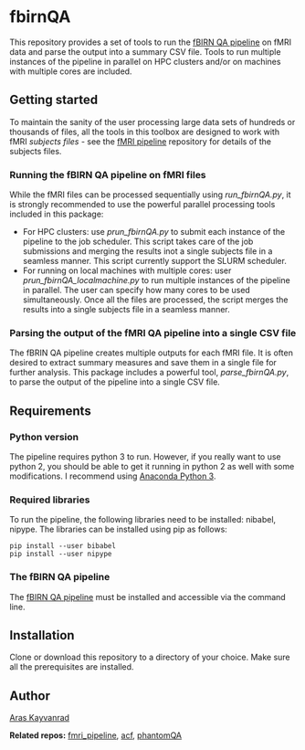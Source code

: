 # fbirnQA
This repository provides a set of tools to run the [fBIRN QA pipeline](https://www.nitrc.org/projects/bxh_xcede_tools/) on fMRI data and parse the output into a summary CSV file. Tools to run multiple instances of the pipeline in parallel on HPC clusters and/or on machines with multiple cores are included.

## Getting started
To maintain the sanity of the user processing large data sets of hundreds or thousands of files, all the tools in this toolbox are designed to work with fMRI *subjects files* - see the [fMRI pipeline](https://github.com/kayvanrad/fmri_pipeline) repository for details of the subjects files.

### Running the fBIRN QA pipeline on fMRI files
While the fMRI files can be processed sequentially using *run_fbirnQA.py*, it is strongly recommended to use the powerful parallel processing tools included in this package:
- For HPC clusters: use *prun_fbirnQA.py* to submit each instance of the pipeline to the job scheduler. This script takes care of the job submissions and merging the results inot a single subjects file in a seamless manner. This script currently support the SLURM scheduler.
- For running on local machines with multiple cores: user *prun_fbirnQA_localmachine.py* to run multiple instances of the pipeline in parallel. The user can specify how many cores to be used simultaneously. Once all the files are processed, the script merges the results into a single subjects file in a seamless manner.

### Parsing the output of the fMRI QA pipeline into a single CSV file
The fBRIN QA pipeline creates multiple outputs for each fMRI file. It is often desired to extract summary measures and save them in a single file for further analysis. This package includes a powerful tool, *parse_fbirnQA.py*, to parse the output of the pipeline into a single CSV file.

## Requirements
### Python version
The pipeline requires python 3 to run. However, if you really want to use python 2, you should be able to get it running in python 2 as well with some modifications. I recommend using [Anaconda Python 3](https://www.anaconda.com).

### Required libraries
To run the pipeline, the following libraries need to be installed: nibabel, nipype. The libraries can be installed using pip as follows:
```
pip install --user bibabel
pip install --user nipype
```
### The fBIRN QA pipeline
The [fBIRN QA pipeline](https://www.nitrc.org/projects/bxh_xcede_tools/) must be installed and accessible via the command line.

## Installation
Clone or download this repository to a directory of your choice. Make sure all the prerequisites are installed.

## Author
[Aras Kayvanrad](https://www.linkedin.com/in/kayvanrad/)

**Related repos:** [fmri_pipeline](https://github.com/kayvanrad/fmri_pipeline), [acf](https://github.com/kayvanrad/acf), [phantomQA](https://github.com/kayvanrad/phantomQA)
